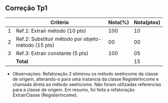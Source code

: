 Correção Tp1
--

|   |Critério                                             |Nota(%) |Nota(ptos)|
|---|-----------------------------------------------------|--------|----------|  
| 1 |Ref.1: Extrair método (10 pts)                       |   100  |    10    |  
| 2 |Ref.2: Substituir método por objeto-método (15 pts)  |   00   |    00    |  
| 3 |Ref.3: Extrair constante (5 pts)                     |   100  |    05    |  
|   |**Total**                                            |        |    15    |  

* Observações:
  Refatoração 2 eliminou os método seeIncome da classe de origem, alterando-o
para uma instancia da classe RegisterIncome e chamada direta ao método
seeIncome. Não foram utilizadas referencias para a classe de origem. Em resumo,
foi feita a refatoração ExtrairClasse (RegisterIncome). 
